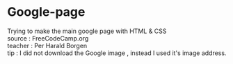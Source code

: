 # Google-page
Trying to make the main google page with HTML & CSS
<br>
source : FreeCodeCamp.org 
<br>
teacher : Per Harald Borgen
<br>
tip : I did not download the Google image , instead I used it's image address.
